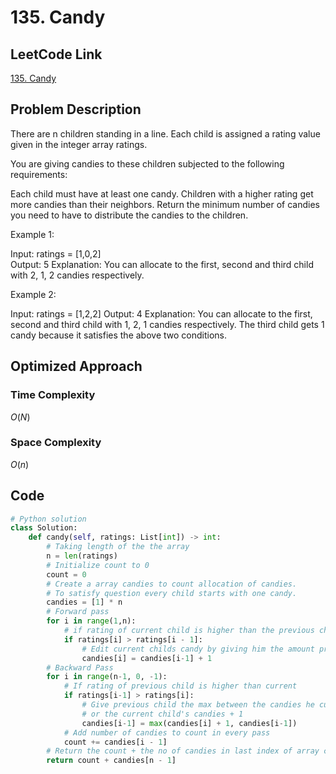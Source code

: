 # 135. Candy

## LeetCode Link
[135. Candy](https://leetcode.com/problems/candy/description/)

## Problem Description
There are n children standing in a line. Each child is assigned a rating value given in the integer array ratings.

You are giving candies to these children subjected to the following requirements:

Each child must have at least one candy.
Children with a higher rating get more candies than their neighbors.
Return the minimum number of candies you need to have to distribute the candies to the children.

Example 1:

Input: ratings = [1,0,2]  
Output: 5
Explanation: You can allocate to the first, second and third child with 2, 1, 2 candies respectively.

Example 2:

Input: ratings = [1,2,2]
Output: 4
Explanation: You can allocate to the first, second and third child with 1, 2, 1 candies respectively.
The third child gets 1 candy because it satisfies the above two conditions.

## Optimized Approach


### Time Complexity
$O(N)$

### Space Complexity
$O(n)$

## Code
```python
# Python solution
class Solution:
    def candy(self, ratings: List[int]) -> int:
        # Taking length of the the array
        n = len(ratings)
        # Initialize count to 0
        count = 0
        # Create a array candies to count allocation of candies.
        # To satisfy question every child starts with one candy.
        candies = [1] * n
        # Forward pass
        for i in range(1,n):
            # if rating of current child is higher than the previous child
            if ratings[i] > ratings[i - 1]:
                # Edit current childs candy by giving him the amount previous child has + 1
                candies[i] = candies[i-1] + 1
        # Backward Pass
        for i in range(n-1, 0, -1):
            # If rating of previous child is higher than current
            if ratings[i-1] > ratings[i]:
                # Give previous child the max between the candies he currently has
                # or the current child's candies + 1
                candies[i-1] = max(candies[i] + 1, candies[i-1])
            # Add number of candies to count in every pass
            count += candies[i - 1]
        # Return the count + the no of candies in last index of array candies
        return count + candies[n - 1]
